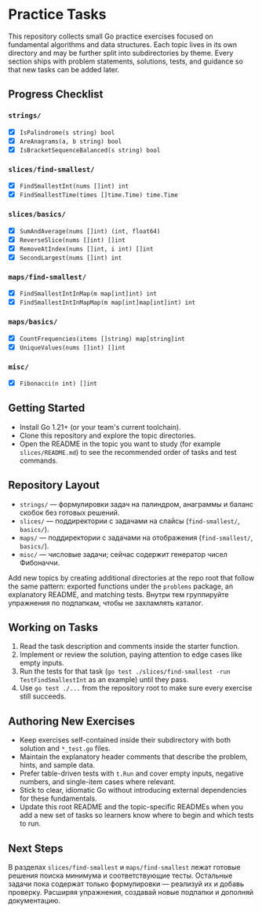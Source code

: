 # Practice Tasks

This repository collects small Go practice exercises focused on fundamental algorithms and data structures. Each topic lives in its own directory and may be further split into subdirectories by theme. Every section ships with problem statements, solutions, tests, and guidance so that new tasks can be added later.

## Progress Checklist
### `strings/`
- [x] `IsPalindrome(s string) bool`
- [x] `AreAnagrams(a, b string) bool`
- [x] `IsBracketSequenceBalanced(s string) bool`

### `slices/find-smallest/`
- [x] `FindSmallestInt(nums []int) int`
- [x] `FindSmallestTime(times []time.Time) time.Time`

### `slices/basics/`
- [x] `SumAndAverage(nums []int) (int, float64)`
- [x] `ReverseSlice(nums []int) []int`
- [x] `RemoveAtIndex(nums []int, i int) []int`
- [x] `SecondLargest(nums []int) int`

### `maps/find-smallest/`
- [x] `FindSmallestIntInMap(m map[int]int) int`
- [x] `FindSmallestIntInMapMap(m map[int]map[int]int) int`

### `maps/basics/`
- [x] `CountFrequencies(items []string) map[string]int`
- [x] `UniqueValues(nums []int) []int`

### `misc/`
- [x] `Fibonacci(n int) []int`

## Getting Started
- Install Go 1.21+ (or your team's current toolchain).
- Clone this repository and explore the topic directories.
- Open the README in the topic you want to study (for example `slices/README.md`) to see the recommended order of tasks and test commands.

## Repository Layout
- `strings/` — формулировки задач на палиндром, анаграммы и баланс скобок без готовых решений.
- `slices/` — поддиректории с задачами на слайсы (`find-smallest/`, `basics/`).
- `maps/` — поддиректории с задачами на отображения (`find-smallest/`, `basics/`).
- `misc/` — числовые задачи; сейчас содержит генератор чисел Фибоначчи.

Add new topics by creating additional directories at the repo root that follow the same pattern: exported functions under the `problems` package, an explanatory README, and matching tests. Внутри тем группируйте упражнения по подпапкам, чтобы не захламлять каталог.

## Working on Tasks
1. Read the task description and comments inside the starter function.
2. Implement or review the solution, paying attention to edge cases like empty inputs.
3. Run the tests for that task (`go test ./slices/find-smallest -run TestFindSmallestInt` as an example) until they pass.
4. Use `go test ./...` from the repository root to make sure every exercise still succeeds.

## Authoring New Exercises
- Keep exercises self-contained inside their subdirectory with both solution and `*_test.go` files.
- Maintain the explanatory header comments that describe the problem, hints, and sample data.
- Prefer table-driven tests with `t.Run` and cover empty inputs, negative numbers, and single-item cases where relevant.
- Stick to clear, idiomatic Go without introducing external dependencies for these fundamentals.
- Update this root README and the topic-specific READMEs when you add a new set of tasks so learners know where to begin and which tests to run.

## Next Steps
В разделах `slices/find-smallest` и `maps/find-smallest` лежат готовые решения поиска минимума и соответствующие тесты. Остальные задачи пока содержат только формулировки — реализуй их и добавь проверку. Расширяя упражнения, создавай новые подпапки и дополняй документацию.
